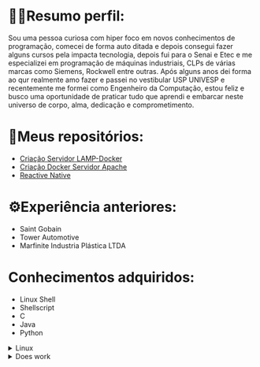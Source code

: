 #  👨‍💻Resumo perfil:  </br>
Sou uma pessoa curiosa com hiper foco em novos conhecimentos de programação, comecei de forma auto ditada e depois consegui fazer alguns cursos pela impacta tecnologia, depois fui para o Senai e Etec e me especializei em programação de máquinas industriais, CLPs de várias marcas como Siemens, Rockwell entre outras.
Após alguns anos dei forma ao qur realmente amo fazer e passei no vestibular USP UNIVESP e recentemente me formei como Engenheiro da Computação, estou feliz e busco uma oportunidade de praticar tudo que aprendi e embarcar neste universo de corpo, alma, dedicação e comprometimento.

# 📂Meus repositórios:
- [Criação Servidor LAMP-Docker](https://github.com/joseivangeraldo/ServerPHP_Mysql)
- [Criação Docker Servidor Apache](https://github.com/joseivangeraldo/html_css)
- [Reactive Native](https://github.com/joseivangeraldo/React_JS)

# ⚙️Experiência anteriores:

- Saint Gobain
- Tower Automotive 
- Marfinite Industria Plástica LTDA

# Conhecimentos adquiridos:
- Linux Shell
- Shellscript 
- C
- Java
- Python

<details><summary>Linux</summary>

[Terminal](#)</br>
[ShellScript](#)

</details>


<details><summary>Does work</summary>

[hi](https://hello.ca)

</details>



